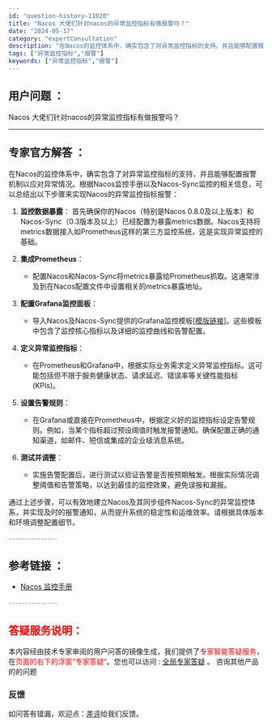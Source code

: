 ```yaml
---
id: "question-history-11020"
title: "Nacos 大佬们针对nacos的异常监控指标有做报警吗？"
date: "2024-05-17"
category: "expertConsultation"
description: "在Nacos的监控体系中，确实包含了对异常监控指标的支持，并且能够配置报警机制以应对异常情况。根据Nacos监控手册以及Nacos-Sync监控的相关信息，可以总结出以下步骤来实现Nacos的异常监控指标报警：1. **监控数据暴露**：   首先确保你的Nacos（特别是Nacos 0.8.0及以"
tags: ["异常监控指标","报警"]
keywords: ["异常监控指标","报警"]
---
```


## 用户问题 ： 
 Nacos 大佬们针对nacos的异常监控指标有做报警吗？  

---------------
## 专家官方解答 ：

在Nacos的监控体系中，确实包含了对异常监控指标的支持，并且能够配置报警机制以应对异常情况。根据Nacos监控手册以及Nacos-Sync监控的相关信息，可以总结出以下步骤来实现Nacos的异常监控指标报警：

1. **监控数据暴露**：
   首先确保你的Nacos（特别是Nacos 0.8.0及以上版本）和Nacos-Sync（0.3版本及以上）已经配置为暴露metrics数据。Nacos支持将metrics数据接入如Prometheus这样的第三方监控系统，这是实现异常监控的基础。

2. **集成Prometheus**：
   - 配置Nacos和Nacos-Sync将metrics暴露给Prometheus抓取。这通常涉及到在Nacos配置文件中设置相关的metrics暴露地址。

3. **配置Grafana监控面板**：
   - 导入Nacos及Nacos-Sync提供的Grafana监控模板[[模版链接](https://github.com/nacos-group/nacos-template/blob/master/nacos-sync-grafana)]。这些模板中包含了监控核心指标以及详细的监控曲线和告警配置。

4. **定义异常监控指标**：
   - 在Prometheus和Grafana中，根据实际业务需求定义异常监控指标。这可能包括但不限于服务健康状态、请求延迟、错误率等关键性能指标(KPIs)。

5. **设置告警规则**：
   - 在Grafana或直接在Prometheus中，根据定义好的监控指标设定告警规则。例如，当某个指标超过预设阈值时触发报警通知。确保配置正确的通知渠道，如邮件、短信或集成的企业级消息系统。

6. **测试并调整**：
   - 实施告警配置后，进行测试以验证告警是否按预期触发。根据实际情况调整阈值和告警策略，以达到最佳的监控效果，避免误报和漏报。

通过上述步骤，可以有效地建立Nacos及其同步组件Nacos-Sync的异常监控体系，并实现及时的报警通知，从而提升系统的稳定性和运维效率。请根据具体版本和环境调整配置细节。


<font color="#949494">---------------</font> 


## 参考链接 ：

* [Nacos 监控手册](https://nacos.io/docs/latest/guide/admin/monitor-guide)


 <font color="#949494">---------------</font> 
 


## <font color="#FF0000">答疑服务说明：</font> 

本内容经由技术专家审阅的用户问答的镜像生成，我们提供了<font color="#FF0000">专家智能答疑服务</font>，在<font color="#FF0000">页面的右下的浮窗”专家答疑“</font>。您也可以访问 : [全局专家答疑](https://answer.opensource.alibaba.com/docs/intro) 。 咨询其他产品的的问题

### 反馈
如问答有错漏，欢迎点：[差评](https://ai.nacos.io/user/feedbackByEnhancerGradePOJOID?enhancerGradePOJOId=13709)给我们反馈。
